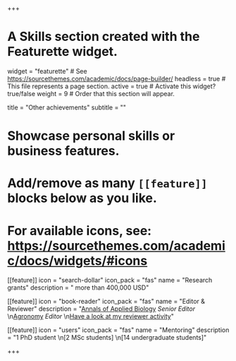 +++
# A Skills section created with the Featurette widget.
widget = "featurette"  # See https://sourcethemes.com/academic/docs/page-builder/
headless = true  # This file represents a page section.
active = true  # Activate this widget? true/false
weight = 9  # Order that this section will appear.

title = "Other achievements"
subtitle = ""

# Showcase personal skills or business features.
# 
# Add/remove as many `[[feature]]` blocks below as you like.
# 
# For available icons, see: https://sourcethemes.com/academic/docs/widgets/#icons

[[feature]]
  icon = "search-dollar"
  icon_pack = "fas"
  name = "Research grants"
  description = " more than 400,000 USD"
  
[[feature]]
  icon = "book-reader"
  icon_pack = "fas"
  name = "Editor & Reviewer"
  description = "[Annals of Applied Biology](https://onlinelibrary.wiley.com/journal/17447348) *Senior Editor*  \n[Agronomy](https://www.mdpi.com/journal/agronomy) *Editor* \n[Have a look at my reviewer activity](https://publons.com/author/1283862/antonino-malacrino)"  
  
[[feature]]
  icon = "users"
  icon_pack = "fas"
  name = "Mentoring"
  description = "1 PhD student \n[2 MSc students] \n[14 undergraduate students]"

+++
